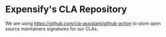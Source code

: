 # Expensify's CLA Repository
We are using https://github.com/cla-assistant/github-action to store open source maintainers signatures for our CLAs.
